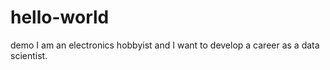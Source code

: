 # hello-world
demo
I am an electronics hobbyist and I want to develop a career as a data scientist.
